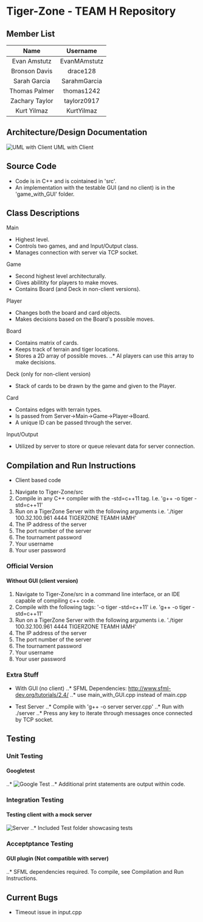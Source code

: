 Tiger-Zone - TEAM H Repository
==================

## **Member List**

|     Name    	| Username 	    |
|:-----------:	|:----------:	|
| Evan Amstutz  | EvanMAmstutz	|
| Bronson Davis | drace128 	    |
| Sarah Garcia  | SarahmGarcia  |
| Thomas Palmer | thomas1242    |
| Zachary Taylor| taylorz0917   |
| Kurt Yilmaz   | KurtYilmaz    |

## **Architecture/Design Documentation**
![UML with Client](https://github.com/thomas1242/Tiger-Zone/blob/master/Images/Client%20UML.png?raw=true)
                                            UML with Client


## **Source Code**
- Code is in C++ and is cointained in 'src'.
- An implementation with the testable GUI (and no client) is in the 'game_with_GUI' folder.

## **Class Descriptions**
Main

- Highest level.
- Controls two games, and and Input/Output class.
- Manages connection with server via TCP socket.

Game

- Second highest level architecturally.
- Gives abilitity for players to make moves.
- Contains Board (and Deck in non-client versions).

Player

- Changes both the board and card objects.
- Makes decisions based on the Board's possible moves.

Board

- Contains matrix of cards.
- Keeps track of terrain and tiger locations.
- Stores a 2D array of possible moves.
..* AI players can use this array to make decisions.

Deck (only for non-client version)

- Stack of cards to be drawn by the game and given to the Player.

Card

- Contains edges with terrain types.
- Is passed from Server->Main->Game->Player->Board.
- A unique ID can be passed through the server.

Input/Output

- Utilized by server to store or queue relevant data for server connection.

## **Compilation and Run Instructions**
- Client based code
1. Navigate to Tiger-Zone/src
2. Compile in any C++ compiler with the -std=c++11 tag. I.e. 'g++ -o tiger -std=c++11'
3. Run on a TigerZone Server with the following arguments i.e. './tiger 100.32.100.961 4444 TIGERZONE TEAMH IAMH'
1. The IP address of the server
2. The port number of the server
3. The tournament password
4. Your username
5. Your user password

### __Official Version__
#### **Without GUI (client version)**
1. Navigate to Tiger-Zone/src in a command line interface, or an IDE capable of compiling c++ code.
2. Compile with the following tags: '-o tiger -std=c++11' i.e. 'g++ -o tiger -std=c++11'
3. Run on a TigerZone Server with the following arguments i.e. './tiger 100.32.100.961 4444 TIGERZONE TEAMH IAMH'
 1. The IP address of the server
 2. The port number of the server
 3. The tournament password
 4. Your username
 5. Your user password
  

### __Extra Stuff__
- With GUI (no client)
    ..* SFML Dependencies: http://www.sfml-dev.org/tutorials/2.4/
    ..* use main_with_GUI.cpp instead of main.cpp
  
- Test Server
  ..* Compile with 'g++ -o server server.cpp'
  ..* Run with ./server
  ..* Press any key to iterate through messages once connected by TCP socket.
  
## **Testing**
### Unit Testing
#### Googletest
..* ![Google Test](https://github.com/thomas1242/Tiger-Zone/blob/master/Images/googletest.png?raw=true)
..* Additional print statements are output within code.

### Integration Testing
#### Testing client with a mock server
![Server](https://github.com/thomas1242/Tiger-Zone/blob/master/Images/client_mock_server%20communication.png)
..* Included Test folder showcasing tests

### Acceptptance Testing
#### GUI plugin (Not compatible with server)
..* SFML dependencies required. To compile, see Compilation and Run Instructions.
  
## **Current Bugs**
- Timeout issue in input.cpp
